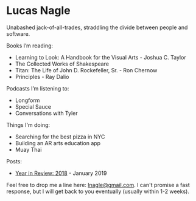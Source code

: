 # Lucas Nagle

Unabashed jack-of-all-trades, straddling the divide between people and software.

Books I’m reading:
- Learning to Look: A Handbook for the Visual Arts - Joshua C. Taylor
- The Collected Works of Shakespeare
- Titan: The Life of John D. Rockefeller, Sr. - Ron Chernow
- Principles - Ray Dalio

Podcasts I’m listening to:
- Longform
- Special Sauce
- Conversations with Tyler

Things I'm doing:
- Searching for the best pizza in NYC
- Building an AR arts education app
- Muay Thai

Posts:
- [Year in Review: 2018](yearInReview2018.md) - January 2019

Feel free to drop me a line here: lnagle@gmail.com. I can't promise a fast
response, but I will get back to you eventually (usually within 1-2 weeks).
